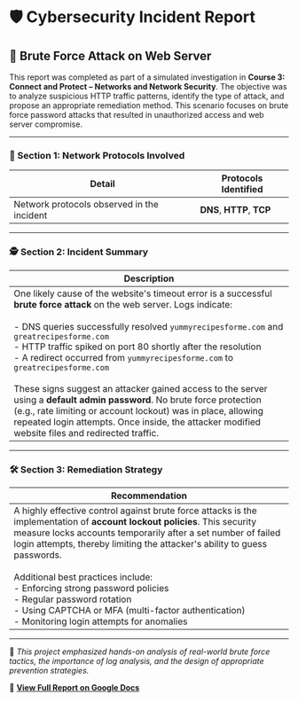 # 🛡️ Cybersecurity Incident Report

## 🔐 Brute Force Attack on Web Server

This report was completed as part of a simulated investigation in **Course 3: Connect and Protect – Networks and Network Security**. The objective was to analyze suspicious HTTP traffic patterns, identify the type of attack, and propose an appropriate remediation method. This scenario focuses on brute force password attacks that resulted in unauthorized access and web server compromise.

---

### 📡 Section 1: Network Protocols Involved

| Detail | Protocols Identified |
|--------|----------------------|
| Network protocols observed in the incident | **DNS**, **HTTP**, **TCP** |

---

### 🕵️ Section 2: Incident Summary

| Description |
|------------|
| One likely cause of the website's timeout error is a successful **brute force attack** on the web server. Logs indicate:<br><br>- DNS queries successfully resolved `yummyrecipesforme.com` and `greatrecipesforme.com`<br>- HTTP traffic spiked on port 80 shortly after the resolution<br>- A redirect occurred from `yummyrecipesforme.com` to `greatrecipesforme.com`<br><br>These signs suggest an attacker gained access to the server using a **default admin password**. No brute force protection (e.g., rate limiting or account lockout) was in place, allowing repeated login attempts. Once inside, the attacker modified website files and redirected traffic. |

---

### 🛠️ Section 3: Remediation Strategy

| Recommendation |
|----------------|
| A highly effective control against brute force attacks is the implementation of **account lockout policies**. This security measure locks accounts temporarily after a set number of failed login attempts, thereby limiting the attacker's ability to guess passwords.<br><br>Additional best practices include:<br>- Enforcing strong password policies<br>- Regular password rotation<br>- Using CAPTCHA or MFA (multi-factor authentication)<br>- Monitoring login attempts for anomalies |

---

📄 *This project emphasized hands-on analysis of real-world brute force tactics, the importance of log analysis, and the design of appropriate prevention strategies.*

📄 **[View Full Report on Google Docs](https://docs.google.com/document/d/1-QHW1BsEroDT6_PkMvIrWtTKUu38Rk4JbPxK9ker0FU/edit?usp=sharing)**

